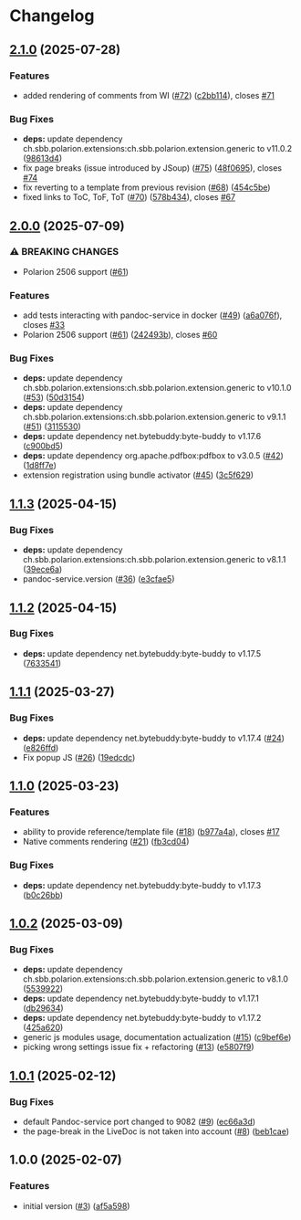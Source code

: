 # Changelog

## [2.1.0](https://github.com/SchweizerischeBundesbahnen/ch.sbb.polarion.extension.docx-exporter/compare/v2.0.0...v2.1.0) (2025-07-28)


### Features

* added rendering of comments from WI ([#72](https://github.com/SchweizerischeBundesbahnen/ch.sbb.polarion.extension.docx-exporter/issues/72)) ([c2bb114](https://github.com/SchweizerischeBundesbahnen/ch.sbb.polarion.extension.docx-exporter/commit/c2bb114a1637fc4ac69967356edc8edccd90465b)), closes [#71](https://github.com/SchweizerischeBundesbahnen/ch.sbb.polarion.extension.docx-exporter/issues/71)


### Bug Fixes

* **deps:** update dependency ch.sbb.polarion.extensions:ch.sbb.polarion.extension.generic to v11.0.2 ([98613d4](https://github.com/SchweizerischeBundesbahnen/ch.sbb.polarion.extension.docx-exporter/commit/98613d43939487d3ed7dad7b789df4c56cadb866))
* fix page breaks (issue introduced by JSoup) ([#75](https://github.com/SchweizerischeBundesbahnen/ch.sbb.polarion.extension.docx-exporter/issues/75)) ([48f0695](https://github.com/SchweizerischeBundesbahnen/ch.sbb.polarion.extension.docx-exporter/commit/48f0695d06d0a1be51b5b86e65f4023430c226c5)), closes [#74](https://github.com/SchweizerischeBundesbahnen/ch.sbb.polarion.extension.docx-exporter/issues/74)
* fix reverting to a template from previous revision ([#68](https://github.com/SchweizerischeBundesbahnen/ch.sbb.polarion.extension.docx-exporter/issues/68)) ([454c5be](https://github.com/SchweizerischeBundesbahnen/ch.sbb.polarion.extension.docx-exporter/commit/454c5befdd86be10949d343b1afc94c45e4f3a5d))
* fixed links to ToC, ToF, ToT ([#70](https://github.com/SchweizerischeBundesbahnen/ch.sbb.polarion.extension.docx-exporter/issues/70)) ([578b434](https://github.com/SchweizerischeBundesbahnen/ch.sbb.polarion.extension.docx-exporter/commit/578b434fc11d9f187990ed9c76f0c93f3bbc5200)), closes [#67](https://github.com/SchweizerischeBundesbahnen/ch.sbb.polarion.extension.docx-exporter/issues/67)

## [2.0.0](https://github.com/SchweizerischeBundesbahnen/ch.sbb.polarion.extension.docx-exporter/compare/v1.1.3...v2.0.0) (2025-07-09)


### ⚠ BREAKING CHANGES

* Polarion 2506 support ([#61](https://github.com/SchweizerischeBundesbahnen/ch.sbb.polarion.extension.docx-exporter/issues/61))

### Features

* add tests interacting with pandoc-service in docker ([#49](https://github.com/SchweizerischeBundesbahnen/ch.sbb.polarion.extension.docx-exporter/issues/49)) ([a6a076f](https://github.com/SchweizerischeBundesbahnen/ch.sbb.polarion.extension.docx-exporter/commit/a6a076f258daa3f0ed09aaa9e05eb144e2c702fa)), closes [#33](https://github.com/SchweizerischeBundesbahnen/ch.sbb.polarion.extension.docx-exporter/issues/33)
* Polarion 2506 support ([#61](https://github.com/SchweizerischeBundesbahnen/ch.sbb.polarion.extension.docx-exporter/issues/61)) ([242493b](https://github.com/SchweizerischeBundesbahnen/ch.sbb.polarion.extension.docx-exporter/commit/242493b1e3e9b1b5a94e00a4a3ceb7dad0f77fb4)), closes [#60](https://github.com/SchweizerischeBundesbahnen/ch.sbb.polarion.extension.docx-exporter/issues/60)


### Bug Fixes

* **deps:** update dependency ch.sbb.polarion.extensions:ch.sbb.polarion.extension.generic to v10.1.0 ([#53](https://github.com/SchweizerischeBundesbahnen/ch.sbb.polarion.extension.docx-exporter/issues/53)) ([50d3154](https://github.com/SchweizerischeBundesbahnen/ch.sbb.polarion.extension.docx-exporter/commit/50d31540985036951b386d502fc0b885ddaca8f9))
* **deps:** update dependency ch.sbb.polarion.extensions:ch.sbb.polarion.extension.generic to v9.1.1 ([#51](https://github.com/SchweizerischeBundesbahnen/ch.sbb.polarion.extension.docx-exporter/issues/51)) ([3115530](https://github.com/SchweizerischeBundesbahnen/ch.sbb.polarion.extension.docx-exporter/commit/311553041b9f5688e60d7875abbaf00596ce2be1))
* **deps:** update dependency net.bytebuddy:byte-buddy to v1.17.6 ([c900bd5](https://github.com/SchweizerischeBundesbahnen/ch.sbb.polarion.extension.docx-exporter/commit/c900bd5e5ec605e48bf171dd80ef3a5c62cd2005))
* **deps:** update dependency org.apache.pdfbox:pdfbox to v3.0.5 ([#42](https://github.com/SchweizerischeBundesbahnen/ch.sbb.polarion.extension.docx-exporter/issues/42)) ([1d8ff7e](https://github.com/SchweizerischeBundesbahnen/ch.sbb.polarion.extension.docx-exporter/commit/1d8ff7ed8b85c93e3909c5e69a8eba915828453b))
* extension registration using bundle activator ([#45](https://github.com/SchweizerischeBundesbahnen/ch.sbb.polarion.extension.docx-exporter/issues/45)) ([3c5f629](https://github.com/SchweizerischeBundesbahnen/ch.sbb.polarion.extension.docx-exporter/commit/3c5f629f3e3fea2a60045e7f5d3eb56e284731aa))

## [1.1.3](https://github.com/SchweizerischeBundesbahnen/ch.sbb.polarion.extension.docx-exporter/compare/v1.1.2...v1.1.3) (2025-04-15)


### Bug Fixes

* **deps:** update dependency ch.sbb.polarion.extensions:ch.sbb.polarion.extension.generic to v8.1.1 ([39ece6a](https://github.com/SchweizerischeBundesbahnen/ch.sbb.polarion.extension.docx-exporter/commit/39ece6a05a44e6890d751692acc05a7de1c1391b))
* pandoc-service.version ([#36](https://github.com/SchweizerischeBundesbahnen/ch.sbb.polarion.extension.docx-exporter/issues/36)) ([e3cfae5](https://github.com/SchweizerischeBundesbahnen/ch.sbb.polarion.extension.docx-exporter/commit/e3cfae5e57ae795b44e94bdaf6a564e2b03349b1))

## [1.1.2](https://github.com/SchweizerischeBundesbahnen/ch.sbb.polarion.extension.docx-exporter/compare/v1.1.1...v1.1.2) (2025-04-15)


### Bug Fixes

* **deps:** update dependency net.bytebuddy:byte-buddy to v1.17.5 ([7633541](https://github.com/SchweizerischeBundesbahnen/ch.sbb.polarion.extension.docx-exporter/commit/7633541b4af58f053f541820c3a028239f8887bb))

## [1.1.1](https://github.com/SchweizerischeBundesbahnen/ch.sbb.polarion.extension.docx-exporter/compare/v1.1.0...v1.1.1) (2025-03-27)


### Bug Fixes

* **deps:** update dependency net.bytebuddy:byte-buddy to v1.17.4 ([#24](https://github.com/SchweizerischeBundesbahnen/ch.sbb.polarion.extension.docx-exporter/issues/24)) ([e826ffd](https://github.com/SchweizerischeBundesbahnen/ch.sbb.polarion.extension.docx-exporter/commit/e826ffd2044ff81e109dcf1006c55cd9ffa65e59))
* Fix popup JS ([#26](https://github.com/SchweizerischeBundesbahnen/ch.sbb.polarion.extension.docx-exporter/issues/26)) ([19edcdc](https://github.com/SchweizerischeBundesbahnen/ch.sbb.polarion.extension.docx-exporter/commit/19edcdce6eda01c47824abec8728d2e61b27c7a7))

## [1.1.0](https://github.com/SchweizerischeBundesbahnen/ch.sbb.polarion.extension.docx-exporter/compare/v1.0.2...v1.1.0) (2025-03-23)


### Features

* ability to provide reference/template file ([#18](https://github.com/SchweizerischeBundesbahnen/ch.sbb.polarion.extension.docx-exporter/issues/18)) ([b977a4a](https://github.com/SchweizerischeBundesbahnen/ch.sbb.polarion.extension.docx-exporter/commit/b977a4aa6e3fd062386587fa1cf8f0fbc543bc7d)), closes [#17](https://github.com/SchweizerischeBundesbahnen/ch.sbb.polarion.extension.docx-exporter/issues/17)
* Native comments rendering ([#21](https://github.com/SchweizerischeBundesbahnen/ch.sbb.polarion.extension.docx-exporter/issues/21)) ([fb3cd04](https://github.com/SchweizerischeBundesbahnen/ch.sbb.polarion.extension.docx-exporter/commit/fb3cd04ec002005e7cec9c369f86ca52d4dfcda2))


### Bug Fixes

* **deps:** update dependency net.bytebuddy:byte-buddy to v1.17.3 ([b0c26bb](https://github.com/SchweizerischeBundesbahnen/ch.sbb.polarion.extension.docx-exporter/commit/b0c26bbe2cf71b0dff189856b22e8e4df049154d))

## [1.0.2](https://github.com/SchweizerischeBundesbahnen/ch.sbb.polarion.extension.docx-exporter/compare/v1.0.1...v1.0.2) (2025-03-09)


### Bug Fixes

* **deps:** update dependency ch.sbb.polarion.extensions:ch.sbb.polarion.extension.generic to v8.1.0 ([5539922](https://github.com/SchweizerischeBundesbahnen/ch.sbb.polarion.extension.docx-exporter/commit/55399220a02a9f12577e055a0e9caf7aceb0bc2d))
* **deps:** update dependency net.bytebuddy:byte-buddy to v1.17.1 ([db29634](https://github.com/SchweizerischeBundesbahnen/ch.sbb.polarion.extension.docx-exporter/commit/db29634d73805337a530d79b7ce8ea21029bce3b))
* **deps:** update dependency net.bytebuddy:byte-buddy to v1.17.2 ([425a620](https://github.com/SchweizerischeBundesbahnen/ch.sbb.polarion.extension.docx-exporter/commit/425a620943201b581efda0b9c28915c36b2cbcd8))
* generic js modules usage, documentation actualization ([#15](https://github.com/SchweizerischeBundesbahnen/ch.sbb.polarion.extension.docx-exporter/issues/15)) ([c9bef6e](https://github.com/SchweizerischeBundesbahnen/ch.sbb.polarion.extension.docx-exporter/commit/c9bef6e4a36e23ecefacae6a7804e3dca7003531))
* picking wrong settings issue fix + refactoring ([#13](https://github.com/SchweizerischeBundesbahnen/ch.sbb.polarion.extension.docx-exporter/issues/13)) ([e5807f9](https://github.com/SchweizerischeBundesbahnen/ch.sbb.polarion.extension.docx-exporter/commit/e5807f95bcb706821cd0d81c0709eb96d1500a6a))

## [1.0.1](https://github.com/SchweizerischeBundesbahnen/ch.sbb.polarion.extension.docx-exporter/compare/v1.0.0...v1.0.1) (2025-02-12)


### Bug Fixes

* default Pandoc-service port changed to 9082 ([#9](https://github.com/SchweizerischeBundesbahnen/ch.sbb.polarion.extension.docx-exporter/issues/9)) ([ec66a3d](https://github.com/SchweizerischeBundesbahnen/ch.sbb.polarion.extension.docx-exporter/commit/ec66a3dc7513ac58820663325308ce4f0d12e47a))
* the page-break in the LiveDoc is not taken into account ([#8](https://github.com/SchweizerischeBundesbahnen/ch.sbb.polarion.extension.docx-exporter/issues/8)) ([beb1cae](https://github.com/SchweizerischeBundesbahnen/ch.sbb.polarion.extension.docx-exporter/commit/beb1cae671ce3d0950d48d7979a5025318cbb37f))

## 1.0.0 (2025-02-07)


### Features

* initial version ([#3](https://github.com/SchweizerischeBundesbahnen/ch.sbb.polarion.extension.docx-exporter/issues/3)) ([af5a598](https://github.com/SchweizerischeBundesbahnen/ch.sbb.polarion.extension.docx-exporter/commit/af5a598be16e4b492d810263eaaf1b36a717fd37))
